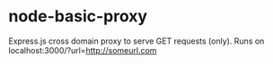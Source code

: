 node-basic-proxy
================
Express.js cross domain proxy to serve GET requests (only).
Runs on localhost:3000/?url=http://someurl.com
